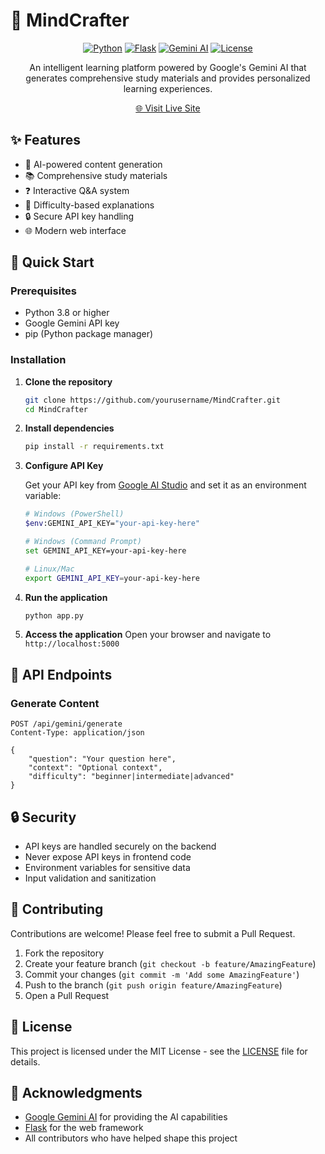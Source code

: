 # 🧠 MindCrafter

<div align="center">

[![Python](https://img.shields.io/badge/Python-3.8%2B-blue)](https://www.python.org/)
[![Flask](https://img.shields.io/badge/Flask-2.0%2B-lightgrey)](https://flask.palletsprojects.com/)
[![Gemini AI](https://img.shields.io/badge/Gemini%20AI-API-orange)](https://ai.google.dev/)
[![License](https://img.shields.io/badge/License-MIT-green.svg)](LICENSE)

An intelligent learning platform powered by Google's Gemini AI that generates comprehensive study materials and provides personalized learning experiences.

[🌐 Visit Live Site](https://mindcrafter.onrender.com)

</div>

## ✨ Features

- 🤖 AI-powered content generation
- 📚 Comprehensive study materials
- ❓ Interactive Q&A system
- 🎯 Difficulty-based explanations
- 🔒 Secure API key handling
- 🌐 Modern web interface

## 🚀 Quick Start

### Prerequisites

- Python 3.8 or higher
- Google Gemini API key
- pip (Python package manager)

### Installation

1. **Clone the repository**
   ```bash
   git clone https://github.com/yourusername/MindCrafter.git
   cd MindCrafter
   ```

2. **Install dependencies**
   ```bash
   pip install -r requirements.txt
   ```

3. **Configure API Key**

   Get your API key from [Google AI Studio](https://makersuite.google.com/app/apikey) and set it as an environment variable:

   ```bash
   # Windows (PowerShell)
   $env:GEMINI_API_KEY="your-api-key-here"
   
   # Windows (Command Prompt)
   set GEMINI_API_KEY=your-api-key-here
   
   # Linux/Mac
   export GEMINI_API_KEY=your-api-key-here
   ```

4. **Run the application**
   ```bash
   python app.py
   ```

5. **Access the application**
   Open your browser and navigate to `http://localhost:5000`

## 🔧 API Endpoints

### Generate Content
```http
POST /api/gemini/generate
Content-Type: application/json

{
    "question": "Your question here",
    "context": "Optional context",
    "difficulty": "beginner|intermediate|advanced"
}
```

## 🔒 Security

- API keys are handled securely on the backend
- Never expose API keys in frontend code
- Environment variables for sensitive data
- Input validation and sanitization

## 🤝 Contributing

Contributions are welcome! Please feel free to submit a Pull Request.

1. Fork the repository
2. Create your feature branch (`git checkout -b feature/AmazingFeature`)
3. Commit your changes (`git commit -m 'Add some AmazingFeature'`)
4. Push to the branch (`git push origin feature/AmazingFeature`)
5. Open a Pull Request

## 📝 License

This project is licensed under the MIT License - see the [LICENSE](LICENSE) file for details.

## 🙏 Acknowledgments

- [Google Gemini AI](https://ai.google.dev/) for providing the AI capabilities
- [Flask](https://flask.palletsprojects.com/) for the web framework
- All contributors who have helped shape this project 